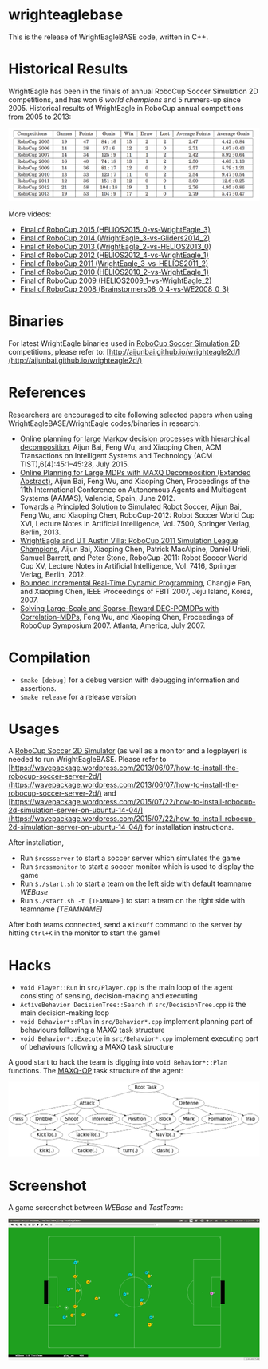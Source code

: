 # wrighteaglebase
This is the release of WrightEagleBASE code, written in C++.

# Historical Results

WrightEagle has been in the finals of annual RoboCup Soccer Simulation 2D competitions, and has won 6 _world champions_ and 5 runners-up since 2005. Historical results of WrightEagle in RoboCup annual competitions from 2005 to 2013:  

![alt tag](data/results.png "Historical Results")

More videos:
- [Final of RoboCup 2015 (HELIOS2015\_0-vs-WrightEagle\_3)](https://www.youtube.com/watch?v=Ptzv9NF9opM)
- [Final of RoboCup 2014 (WrightEagle\_3-vs-Gliders2014\_2)](https://www.youtube.com/watch?v=kRIygFjlD_Q)
- [Final of RoboCup 2013 (WrightEagle\_2-vs-HELIOS2013\_0)](https://www.youtube.com/watch?v=BoWoIc4IrtI)
- [Final of RoboCup 2012 (HELIOS2012\_4-vs-WrightEagle\_1)](https://www.youtube.com/watch?v=cDhSjSYPvdE)
- [Final of RoboCup 2011 (WrightEagle\_3-vs-HELIOS2011\_2)](https://www.youtube.com/watch?v=leNDA5tzUfk)
- [Final of RoboCup 2010 (HELIOS2010\_2-vs-WrightEagle\_1)](https://www.youtube.com/watch?v=BVWkndHk3AE)
- [Final of RoboCup 2009 (HELIOS2009\_1-vs-WrightEagle\_2)](https://www.youtube.com/watch?v=Q18Wxs3Da-8&index=7&list=PL4BB027D8BB6A5EB3)
- [Final of RoboCup 2008 (Brainstormers08\_0\_4-vs-WE2008\_0\_3)](https://www.youtube.com/watch?v=w1c_8TWX8dY)

# Binaries
For latest WrightEagle binaries used in [RoboCup Soccer Simulation 2D](https://en.wikipedia.org/wiki/RoboCup_2D_Soccer_Simulation_League) competitions, please refer to: [http://aijunbai.github.io/wrighteagle2d/](http://aijunbai.github.io/wrighteagle2d/)

# References
Researchers are encouraged to cite following selected papers when using WrightEagleBASE/WrightEagle codes/binaries in research:

- [Online planning for large Markov decision processes with hierarchical decomposition](http://aijunbai.github.io/publications/BWCtist15.pdf), Aijun Bai, Feng Wu, and Xiaoping Chen, ACM Transactions on Intelligent Systems and Technology (ACM TIST),6(4):45:1–45:28, July 2015.
- [Online Planning for Large MDPs with MAXQ Decomposition (Extended Abstract)](http://aijunbai.github.io/publications/AAMAS12-Bai.pdf), Aijun Bai, Feng Wu,    and Xiaoping Chen, Proceedings of the 11th International Conference on Autonomous Agents and Multiagent Systems (AAMAS), Valencia, Spain, June 2012.
- [Towards a Principled Solution to Simulated Robot Soccer](http://aijunbai.github.io/publications/LNAI12-Bai.pdf), Aijun Bai, Feng Wu, and Xiaoping Chen,     RoboCup-2012: Robot Soccer World Cup XVI, Lecture Notes in Artificial Intelligence, Vol. 7500, Springer Verlag, Berlin, 2013.
- [WrightEagle and UT Austin Villa: RoboCup 2011 Simulation League Champions](http://aijunbai.github.io/publications/LNAI11-Bai.pdf), Aijun Bai, Xiaoping      Chen, Patrick MacAlpine, Daniel Urieli, Samuel Barrett, and Peter Stone, RoboCup-2011: Robot Soccer World Cup XV, Lecture Notes in Artificial Intelligence,    Vol. 7416, Springer Verlag, Berlin, 2012.
- [Bounded Incremental Real-Time Dynamic Programming](http://ieeexplore.ieee.org/xpl/login.jsp?tp=&arnumber=4524180&url=http%3A%2F%2Fieeexplore.ieee.org%2Fxpls%2Fabs_all.jsp%3Farnumber%3D4524180), Changjie Fan, and Xiaoping Chen, IEEE Proceedings of FBIT 2007, Jeju Island, Korea, 2007.
- [Solving Large-Scale and Sparse-Reward DEC-POMDPs with Correlation-MDPs](http://link.springer.com/chapter/10.1007%2F978-3-540-68847-1_18), Feng Wu, and Xiaoping Chen, Proceedings of RoboCup Symposium 2007. Atlanta, America, July 2007.

# Compilation
- `$make [debug]` for a debug version with debugging information and assertions.
- `$make release` for a release version

# Usages
A [RoboCup Soccer 2D Simulator](https://sourceforge.net/projects/sserver/files/) (as well as a monitor and a logplayer) is needed to run WrightEagleBASE. Please refer to [https://wavepackage.wordpress.com/2013/06/07/how-to-install-the-robocup-soccer-server-2d/](https://wavepackage.wordpress.com/2013/06/07/how-to-install-the-robocup-soccer-server-2d/) and [https://wavepackage.wordpress.com/2015/07/22/how-to-install-robocup-2d-simulation-server-on-ubuntu-14-04/](https://wavepackage.wordpress.com/2015/07/22/how-to-install-robocup-2d-simulation-server-on-ubuntu-14-04/) for installation instructions.  

After installation,  

- Run `$rcssserver` to start a soccer server which simulates the game
- Run `$rcssmonitor` to start a soccer monitor which is used to display the game
- Run `$./start.sh` to start a team on the left side with default teamname *WEBase*
- Run `$./start.sh -t [TEAMNAME]` to start a team on the right side with teamname *[TEAMNAME]*

After both teams connected, send a `KickOff` command to the server by hitting `Ctrl+K` in the monitor to start the game!

# Hacks
- `void Player::Run` in `src/Player.cpp` is the main loop of the agent consisting of sensing, decision-making and executing
- `ActiveBehavior DecisionTree::Search` in `src/DecisionTree.cpp` is the main decision-making loop
- `void Behavior*::Plan` in `src/Behavior*.cpp` implement planning part of behaviours following a MAXQ task structure
- `void Behavior*::Execute` in `src/Behavior*.cpp` implement executing part of behaviours following a MAXQ task structure

A good start to hack the team is digging into `void Behavior*::Plan` functions. The [MAXQ-OP](https://github.com/aijunbai/maxq-op) task structure of the agent:  

![alt tag](data/wrighteagle.png "MAXQ Task Graph")

# Screenshot
A game screenshot between *WEBase* and *TestTeam*:  

![alt tag](data/game.png "Game Screenshot")


